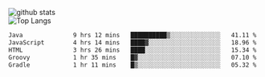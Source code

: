![github stats](https://github-readme-stats.vercel.app/api?username=AndreFerreira5&show_icons=true&theme=dark&count_private=true)
<br>
![Top Langs](https://github-readme-stats.vercel.app/api/top-langs/?username=AndreFerreira5&layout=compact&theme=dark)
<br>
<!--START_SECTION:waka-->

```txt
Java              9 hrs 12 mins   ██████████▒░░░░░░░░░░░░░░   41.11 %
JavaScript        4 hrs 14 mins   ████▓░░░░░░░░░░░░░░░░░░░░   18.96 %
HTML              3 hrs 26 mins   ████░░░░░░░░░░░░░░░░░░░░░   15.34 %
Groovy            1 hr 35 mins    █▓░░░░░░░░░░░░░░░░░░░░░░░   07.10 %
Gradle            1 hr 11 mins    █▒░░░░░░░░░░░░░░░░░░░░░░░   05.32 %
```

<!--END_SECTION:waka-->
